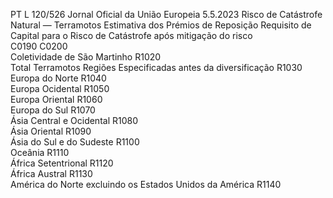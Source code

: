 PT  L 120/526 Jornal Oficial da União Europeia 5.5.2023
 Risco de Catástrofe Natural — Terramotos  Estimativa dos Prémios de 
Reposição  Requisito de Capital para 
o Risco de Catástrofe 
após mitigação do risco  
C0190  C0200  
Coletividade de São Martinho  R1020  
Total Terramotos Regiões Especificadas antes da diversificação  R1030  
Europa do Norte  R1040  
Europa Ocidental  R1050  
Europa Oriental  R1060  
Europa do Sul  R1070  
Ásia Central e Ocidental  R1080  
Ásia Oriental  R1090  
Ásia do Sul e do Sudeste  R1100  
Oceânia  R1110  
África Setentrional  R1120  
África Austral  R1130  
América do Norte excluindo os Estados Unidos da América  R1140